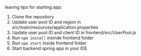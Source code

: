 leaving tips for starting app:

1. Clone the repository
2. Update user pool ID and region in src/main/resources/application.properties 
3. Update user pool ID and client ID in frontend/src/UserPool.js
4. Run `npm install` insinde frontend folder
5. Run `npm start` inside frontend folder
6. Start backend spring app in your IDE
